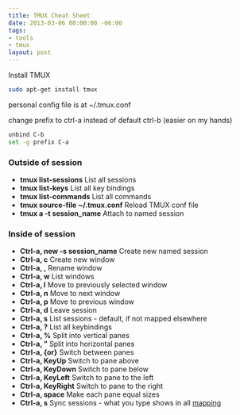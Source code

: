 ```yaml
---
title: TMUX Cheat Sheet
date: 2013-03-06 00:00:00 -06:00
tags:
- tools
- tmux
layout: post
---
```


Install TMUX

```bash
sudo apt-get install tmux
```

personal config file is at ~/.tmux.conf

change prefix to ctrl-a instead of default ctrl-b (easier on my hands)

```bash
unbind C-b
set -g prefix C-a
```

### Outside of session

  * **tmux list-sessions** List all sessions
  * **tmux list-keys** List all key bindings
  * **tmux list-commands** List all commands
  * **tmux source-file ~/.tmux.conf** Reload TMUX conf file
  * **tmux a -t session_name** Attach to named session

### Inside of session

  * **Ctrl-a, new -s session_name** Create new named session
  * **Ctrl-a, c** Create new window
  * **Ctrl-a, ,** Rename window
  * **Ctrl-a, w** List windows
  * **Ctrl-a, l** Move to previously selected window
  * **Ctrl-a, n** Move to next window
  * **Ctrl-a, p** Move to previous window
  * **Ctrl-a, d** Leave session
  * **Ctrl-a, s** List sessions - default, if not mapped elsewhere
  * **Ctrl-a, ?** List all keybindings
  * **Ctrl-a, %** Split into vertical panes
  * **Ctrl-a, ”** Split into horizontal panes
  * **Ctrl-a, {or}** Switch between panes
  * **Ctrl-a, KeyUp** Switch to pane above
  * **Ctrl-a, KeyDown** Switch to pane below
  * **Ctrl-a, KeyLeft** Switch to pane to the left
  * **Ctrl-a, KeyRight** Switch to pane to the right  
  * **Ctrl-a, space** Make each pane equal sizes
  * **Ctrl-a, s** Sync sessions - what you type shows in all [mapping](https://github.com/jmeridth/dotfiles/blob/master/.tmux.conf#L13)
